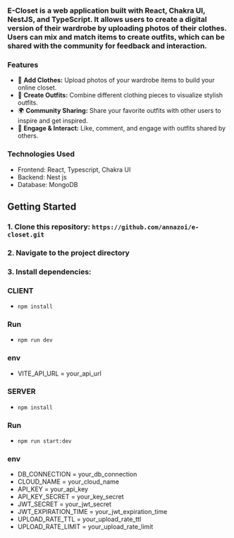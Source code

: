 ### E-Closet is a web application built with React, Chakra UI, NestJS, and TypeScript. It allows users to create a digital version of their wardrobe by uploading photos of their clothes. Users can mix and match items to create outfits, which can be shared with the community for feedback and interaction.

### Features

- 📸 **Add Clothes:** Upload photos of your wardrobe items to build your online closet.
- 👕 **Create Outfits:** Combine different clothing pieces to visualize stylish outfits.
- 🌍 **Community Sharing:** Share your favorite outfits with other users to inspire and get inspired.
- 💬 **Engage & Interact:** Like, comment, and engage with outfits shared by others.

### Technologies Used

- Frontend: React, Typescript, Chakra UI
- Backend: Nest js
- Database: MongoDB

## Getting Started

### 1. Clone this repository: `https://github.com/annazoi/e-closet.git`

### 2. Navigate to the project directory

### 3. Install dependencies:

### CLIENT

- `npm install`

### Run

- `npm run dev`

### env

- VITE_API_URL = your_api_url

### SERVER

- `npm install`

### Run

- `npm run start:dev`

### env

- DB_CONNECTION = your_db_connection
- CLOUD_NAME = your_cloud_name
- API_KEY = your_api_key
- API_KEY_SECRET = your_key_secret
- JWT_SECRET = your_jwt_secret
- JWT_EXPIRATION_TIME = your_jwt_expiration_time
- UPLOAD_RATE_TTL = your_upload_rate_ttl
- UPLOAD_RATE_LIMIT = your_upload_rate_limit
